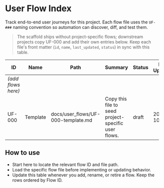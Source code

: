 # User Flow Index

Track end-to-end user journeys for this project. Each flow file uses the `UF-###` naming convention so automation can discover, diff, and test them.

> The scaffold ships without project-specific flows; downstream projects copy UF-000 and add their own entries below. Keep each file's front matter (`id`, `name`, `last_updated`, `status`) in sync with this table.

| ID | Name | Path | Summary | Status | Last Updated |
|----|------|------|---------|--------|--------------|
| *(add flows here)* |  |  |  |  |  |
| UF-000 | Template | docs/user_flows/UF-000-template.md | Copy this file to seed project-specific user flows. | draft | 2025-10-14 |

## How to use
- Start here to locate the relevant flow ID and file path.
- Load the specific flow file before implementing or updating behavior.
- Update this table whenever you add, rename, or retire a flow. Keep the rows ordered by Flow ID.
